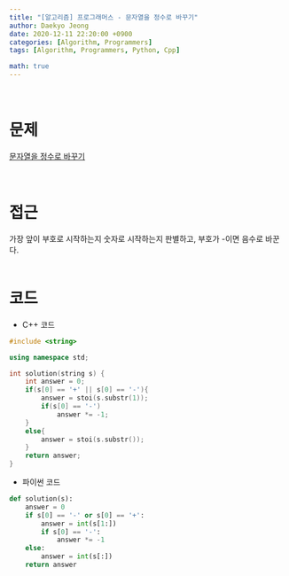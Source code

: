 ```yaml
---
title: "[알고리즘] 프로그래머스 - 문자열을 정수로 바꾸기"
author: Daekyo Jeong
date: 2020-12-11 22:20:00 +0900
categories: [Algorithm, Programmers]
tags: [Algorithm, Programmers, Python, Cpp]

math: true
---
```


<br/>

# **문제**


[문자열을 정수로 바꾸기](https://programmers.co.kr/learn/courses/30/lessons/12925)

<br/>

# **접근**  

가장 앞이 부호로 시작하는지 숫자로 시작하는지 판별하고, 부호가 -이면 음수로 바꾼다.  
<br/>

# **코드**

- C++ 코드

```cpp
#include <string>

using namespace std;

int solution(string s) {
    int answer = 0;
    if(s[0] == '+' || s[0] == '-'){
        answer = stoi(s.substr(1));
        if(s[0] == '-')
            answer *= -1;
    }
    else{
        answer = stoi(s.substr());
    }
    return answer;
}
```

- 파이썬 코드   

```py
def solution(s):
    answer = 0
    if s[0] == '-' or s[0] == '+':
        answer = int(s[1:])
        if s[0] == '-':
            answer *= -1
    else:
        answer = int(s[:])
    return answer
```

<br/>
